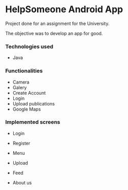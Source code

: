 # HelpSomeone Android App

Project done for an assignment for the University.

The objective was to develop an app for good.

### Technologies used

* Java

### Functionalities

* Camera
* Galery
* Create Account
* Login
* Upload publications
* Google Maps

### Implemented screens

* Login

* Register

* Menu

* Upload
  
* Feed

* About us
